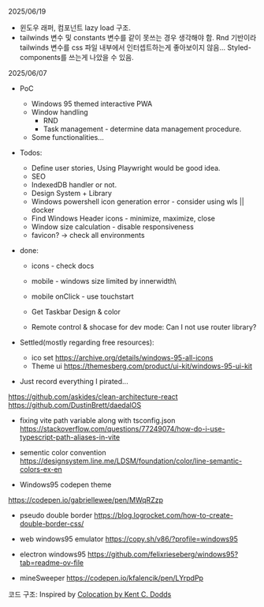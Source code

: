 2025/06/19

- 윈도우 래퍼, 컴포넌트 lazy load 구조.
- tailwinds 변수 및 constants 변수를 같이 못쓰는 경우 생각해야 함. Rnd 기반이라 tailwinds 변수를 css 파일 내부에서 인터셉트하는게 좋아보이지 않음... Styled-components를 쓰는게 나았을 수 있음.

2025/06/07

- PoC

  - Windows 95 themed interactive PWA
  - Window handling
    - RND
    - Task management - determine data management procedure.
  - Some functionalities...

- Todos:

  - Define user stories, Using Playwright would be good idea.
  - SEO
  - IndexedDB handler or not.
  - Design System + Library
  - Windows powershell icon generation error - consider using wls || docker
  - Find Windows Header icons - minimize, maximize, close
  - Window size calculation - disable responsiveness
  - favicon? -> check all environments

- done:

  - icons - check docs
  - mobile - windows size limited by innerwidth\
  - mobile onClick - use touchstart

  - Get Taskbar Design & color
  - Remote control & shocase for dev mode: Can I not use router library?

- Settled(mostly regarding free resources):

  - ico set https://archive.org/details/windows-95-all-icons
  - Theme ui
    https://themesberg.com/product/ui-kit/windows-95-ui-kit

- Just record everything I pirated...

https://github.com/askides/clean-architecture-react
https://github.com/DustinBrett/daedalOS

- fixing vite path variable along with tsconfig.json
  https://stackoverflow.com/questions/77249074/how-do-i-use-typescript-path-aliases-in-vite

- sementic color convention
  https://designsystem.line.me/LDSM/foundation/color/line-semantic-colors-ex-en

- Windows95 codepen theme

https://codepen.io/gabriellewee/pen/MWqRZzp

- pseudo double border
  https://blog.logrocket.com/how-to-create-double-border-css/

- web windows95 emulator
  https://copy.sh/v86/?profile=windows95

- electron windows95
  https://github.com/felixrieseberg/windows95?tab=readme-ov-file

- mineSweeper
  https://codepen.io/kfalencik/pen/LYrpdPp

코드 구조:
Inspired by [Colocation by Kent C. Dodds](https://kentcdodds.com/blog/colocation)
